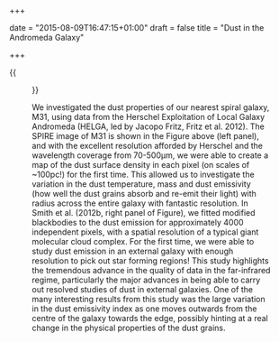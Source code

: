 +++

date = "2015-08-09T16:47:15+01:00"
draft = false
title = "Dust in the Andromeda Galaxy"

+++

{{<figure src="/images/androm.png" title="Composite three colour image of Andromeda with Herschel SPIRE at 250, 350 and 500μm. Credit: ESA/Herschel/SPIRE/HELGA. Right: Pixel by pixel maps of the dust surface density (top) and the dust emissivity index beta (bottom) across M31 (Smith et al. 2012b).">}}

We investigated the dust properties of our nearest spiral galaxy, M31, using data from the Herschel Exploitation of Local Galaxy Andromeda (HELGA, led by Jacopo Fritz, Fritz et al. 2012). The SPIRE image of M31 is shown in the Figure above (left panel), and with the excellent resolution afforded by Herschel and the wavelength coverage from 70-500μm, we were able to create a map of the dust surface density in each pixel (on scales of ~100pc!) for the first time. This allowed us to investigate the variation in the dust temperature, mass and dust emissivity (how well the dust grains absorb and re-emit their light) with radius across the entire galaxy with fantastic resolution. In Smith et al. (2012b, right panel of Figure), we fitted modified blackbodies to the dust emission for approximately 4000 independent pixels, with a spatial resolution of a typical giant molecular cloud complex. For the first time, we were able to study dust emission in an external galaxy with enough resolution to pick out star forming regions! This study highlights the tremendous advance in the quality of data in the far-infrared regime, particularly the major advances in being able to carry out resolved studies of dust in external galaxies. One of the many interesting results from this study was the large variation in the dust emissivity index as one moves outwards from the centre of the galaxy towards the edge, possibly hinting at a real change in the physical properties of the dust grains.
